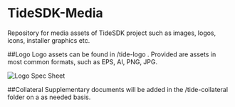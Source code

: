 TideSDK-Media
=============

Repository for media assets of TideSDK project such as images, logos, icons, installer graphics etc.

##Logo
Logo assets can be found in /tide-logo . Provided are assets in most common formats, such as EPS, AI, PNG, JPG.

![Logo Spec Sheet](https://github.com/TideSDK/TideSDK-Media/raw/master/tide-logo/tidesdk-logo-spec.png)

##Collateral
Supplementary documents will be added in the /tide-collateral folder on a as needed basis.